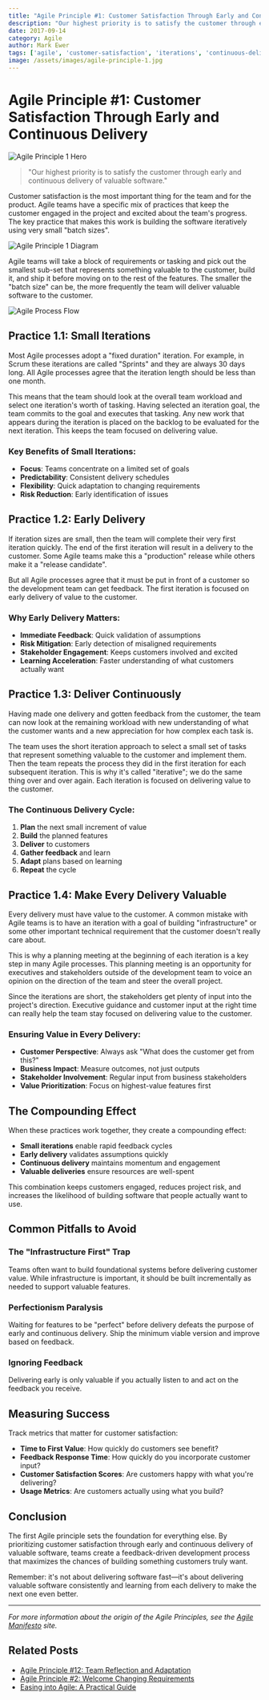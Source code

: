 ```yaml
---
title: "Agile Principle #1: Customer Satisfaction Through Early and Continuous Delivery"
description: "Our highest priority is to satisfy the customer through early and continuous delivery of valuable software."
date: 2017-09-14
category: Agile
author: Mark Ewer
tags: ['agile', 'customer-satisfaction', 'iterations', 'continuous-delivery', 'value-delivery']
image: /assets/images/agile-principle-1.jpg
---
```


# Agile Principle #1: Customer Satisfaction Through Early and Continuous Delivery

<Breadcrumbs />

![Agile Principle 1 Hero](/assets/images/agile-principle-1.jpg)

> "Our highest priority is to satisfy the customer through early and continuous delivery of valuable software."

Customer satisfaction is the most important thing for the team and for the product. Agile teams have a specific mix of practices that keep the customer engaged in the project and excited about the team's progress. The key practice that makes this work is building the software iteratively using very small "batch sizes".

![Agile Principle 1 Diagram](/assets/images/Agile-1-a.png)

Agile teams will take a block of requirements or tasking and pick out the smallest sub-set that represents something valuable to the customer, build it, and ship it before moving on to the rest of the features. The smaller the "batch size" can be, the more frequently the team will deliver valuable software to the customer.

![Agile Process Flow](/assets/images/Agile-1-b.png)

## Practice 1.1: Small Iterations

Most Agile processes adopt a "fixed duration" iteration. For example, in Scrum these iterations are called "Sprints" and they are always 30 days long. All Agile processes agree that the iteration length should be less than one month.

This means that the team should look at the overall team workload and select one iteration's worth of tasking. Having selected an iteration goal, the team commits to the goal and executes that tasking. Any new work that appears during the iteration is placed on the backlog to be evaluated for the next iteration. This keeps the team focused on delivering value.

### Key Benefits of Small Iterations:
- **Focus**: Teams concentrate on a limited set of goals
- **Predictability**: Consistent delivery schedules
- **Flexibility**: Quick adaptation to changing requirements
- **Risk Reduction**: Early identification of issues

## Practice 1.2: Early Delivery

If iteration sizes are small, then the team will complete their very first iteration quickly. The end of the first iteration will result in a delivery to the customer. Some Agile teams make this a "production" release while others make it a "release candidate".

But all Agile processes agree that it must be put in front of a customer so the development team can get feedback. The first iteration is focused on early delivery of value to the customer.

### Why Early Delivery Matters:
- **Immediate Feedback**: Quick validation of assumptions
- **Risk Mitigation**: Early detection of misaligned requirements
- **Stakeholder Engagement**: Keeps customers involved and excited
- **Learning Acceleration**: Faster understanding of what customers actually want

## Practice 1.3: Deliver Continuously

Having made one delivery and gotten feedback from the customer, the team can now look at the remaining workload with new understanding of what the customer wants and a new appreciation for how complex each task is.

The team uses the short iteration approach to select a small set of tasks that represent something valuable to the customer and implement them. Then the team repeats the process they did in the first iteration for each subsequent iteration. This is why it's called "iterative"; we do the same thing over and over again. Each iteration is focused on delivering value to the customer.

### The Continuous Delivery Cycle:
1. **Plan** the next small increment of value
2. **Build** the planned features
3. **Deliver** to customers
4. **Gather feedback** and learn
5. **Adapt** plans based on learning
6. **Repeat** the cycle

## Practice 1.4: Make Every Delivery Valuable

Every delivery must have value to the customer. A common mistake with Agile teams is to have an iteration with a goal of building "infrastructure" or some other important technical requirement that the customer doesn't really care about.

This is why a planning meeting at the beginning of each iteration is a key step in many Agile processes. This planning meeting is an opportunity for executives and stakeholders outside of the development team to voice an opinion on the direction of the team and steer the overall project.

Since the iterations are short, the stakeholders get plenty of input into the project's direction. Executive guidance and customer input at the right time can really help the team stay focused on delivering value to the customer.

### Ensuring Value in Every Delivery:
- **Customer Perspective**: Always ask "What does the customer get from this?"
- **Business Impact**: Measure outcomes, not just outputs
- **Stakeholder Involvement**: Regular input from business stakeholders
- **Value Prioritization**: Focus on highest-value features first

## The Compounding Effect

When these practices work together, they create a compounding effect:

- **Small iterations** enable rapid feedback cycles
- **Early delivery** validates assumptions quickly
- **Continuous delivery** maintains momentum and engagement
- **Valuable deliveries** ensure resources are well-spent

This combination keeps customers engaged, reduces project risk, and increases the likelihood of building software that people actually want to use.

## Common Pitfalls to Avoid

### The "Infrastructure First" Trap
Teams often want to build foundational systems before delivering customer value. While infrastructure is important, it should be built incrementally as needed to support valuable features.

### Perfectionism Paralysis
Waiting for features to be "perfect" before delivery defeats the purpose of early and continuous delivery. Ship the minimum viable version and improve based on feedback.

### Ignoring Feedback
Delivering early is only valuable if you actually listen to and act on the feedback you receive.

## Measuring Success

Track metrics that matter for customer satisfaction:

- **Time to First Value**: How quickly do customers see benefit?
- **Feedback Response Time**: How quickly do you incorporate customer input?
- **Customer Satisfaction Scores**: Are customers happy with what you're delivering?
- **Usage Metrics**: Are customers actually using what you build?

## Conclusion

The first Agile principle sets the foundation for everything else. By prioritizing customer satisfaction through early and continuous delivery of valuable software, teams create a feedback-driven development process that maximizes the chances of building something customers truly want.

Remember: it's not about delivering software fast—it's about delivering valuable software consistently and learning from each delivery to make the next one even better.

---

<SharePost />

*For more information about the origin of the Agile Principles, see the [Agile Manifesto](http://agilemanifesto.org/principles.html) site.*

## Related Posts

- [Agile Principle #12: Team Reflection and Adaptation](/blog/agile-principle-12)
- [Agile Principle #2: Welcome Changing Requirements](/blog/agile-principle-2)
- [Easing into Agile: A Practical Guide](/blog/easing-into-agile)
